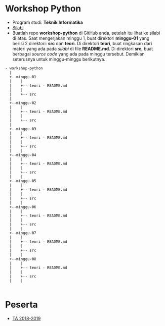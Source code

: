 # Workshop Python

* Program studi: **Teknik Informatika**
* [Silabi](https://github.com/oldstager/academic/blob/master/syllabus/workshop-python.md)
* Buatlah repo **workshop-python** di GitHub anda, setelah itu lihat ke silabi di atas. Saat mengerjakan minggu 1, buat direktori **minggu-01** yang berisi 2 direktori: **src** dan **teori**. Di direktori **teori**, buat ringkasan dari materi yang ada pada *silabi* di file **README.md**. Di direktori **src**, buat berbagai *source code* yang ada pada minggu tersebut. Demikian seterusnya untuk minggu-minggu berikutnya.

```
- workshop-python
  |
  +--minggu-01
  |    |
  |    +-- teori - README.md
  |    | 
  |    +-- src
  |
  +--minggu-02
  |    |
  |    +-- teori - README.md
  |    | 
  |    +-- src
  |
  +--minggu-03
  |    |
  |    +-- teori - README.md
  |    | 
  |    +-- src
  |    |
  +--minggu-04
  |    |
  |    +-- teori - README.md
  |    | 
  |    +-- src
  |    |
  +--minggu-05
  |    |
  |    +-- teori - README.md
  |    | 
  |    +-- src
  |    |
  +--minggu-06
  |    |
  |    +-- teori - README.md
  |    | 
  |    +-- src
  |    |
  +--minggu-07
  |    |
  |    +-- teori - README.md
  |    | 
  |    +-- src
  |    |
  +--minggu-08
  |    |
  |    +-- teori - README.md
  |    | 
  |    +-- src
  |    |
  
```

# Peserta

* [TA 2018-2019](https://github.com/oldstager/academic/tree/master/lectures/workshop-python/2018-2019)